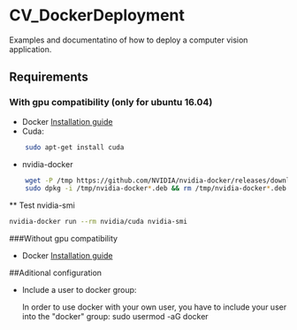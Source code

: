 # CV_DockerDeployment

Examples and documentatino of how to deploy a computer vision application. 

## Requirements
### With gpu compatibility (only for ubuntu 16.04)
* Docker [Installation guide](https://docs.docker.com/engine/installation/linux/docker-ce/ubuntu/)
* Cuda:
```sh
    sudo apt-get install cuda
   ```
* nvidia-docker
```sh
    wget -P /tmp https://github.com/NVIDIA/nvidia-docker/releases/download/v1.0.1/nvidia-docker_1.0.1-1_amd64.deb
    sudo dpkg -i /tmp/nvidia-docker*.deb && rm /tmp/nvidia-docker*.deb
```

** Test nvidia-smi
```sh
nvidia-docker run --rm nvidia/cuda nvidia-smi
```

###Without gpu compatibility
* Docker [Installation guide](https://docs.docker.com/engine/installation)





##Aditional configuration
* Include a user to docker group:

    In order to use docker with your own user, you have to include your user into the "docker" group:
sudo usermod -aG docker <USER>